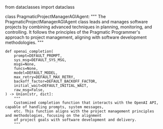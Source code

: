 from dataclasses import dataclass

class PragmaticProjectManagerAGIAgent:
    """
    The PragmaticProjectManagerAGIAgent class leads and manages software projects by combining advanced techniques
    in planning, monitoring, and controlling. It follows the principles of the Pragmatic Programmer's approach to
    project management, aligning with software development methodologies.
    """

    def openai_completion(
        prompt=DEFAULT_PROMPT,
        sys_msg=DEFAULT_SYS_MSG,
        msgs=None,
        funcs=None,
        model=DEFAULT_MODEL,
        max_retry=DEFAULT_MAX_RETRY,
        backoff_factor=DEFAULT_BACKOFF_FACTOR,
        initial_wait=DEFAULT_INITIAL_WAIT,
        raw_msg=False,
    ) -> Union[str, dict]:
        """
        Customized completion function that interacts with the OpenAI API, capable of handling prompts, system messages,
        etc. This function aligns with the project management principles and methodologies, focusing on the alignment
        of project goals with software development and delivery.
        """
